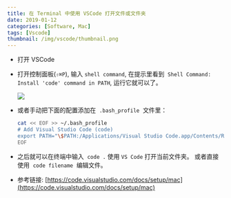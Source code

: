 ```yaml
---
title: 在 Terminal 中使用 VSCode 打开文件或文件夹
date: 2019-01-12
categories: [Software, Mac]
tags: [Vscode]
thumbnail: /img/vscode/thumbnail.png
---
```


- 打开 VSCode
- 打开控制面板(`⇧⌘P`), 输入 `shell command`, 在提示里看到  `Shell Command: Install 'code' command in PATH`, 运行它就可以了。

   ![](/img/vscode/021.png)

- 或者手动把下面的配置添加在  `.bash_profile`  文件里：

  ```zsh
  cat << EOF >> ~/.bash_profile
  # Add Visual Studio Code (code)
  export PATH="\$PATH:/Applications/Visual Studio Code.app/Contents/Resources/app/bin"
  EOF
  ```

- 之后就可以在终端中输入  `code .` 使用 `VS Code`  打开当前文件夹。 或者直接使用  `code filename`  编辑文件。

- 参考链接: [https://code.visualstudio.com/docs/setup/mac](https://code.visualstudio.com/docs/setup/mac)
